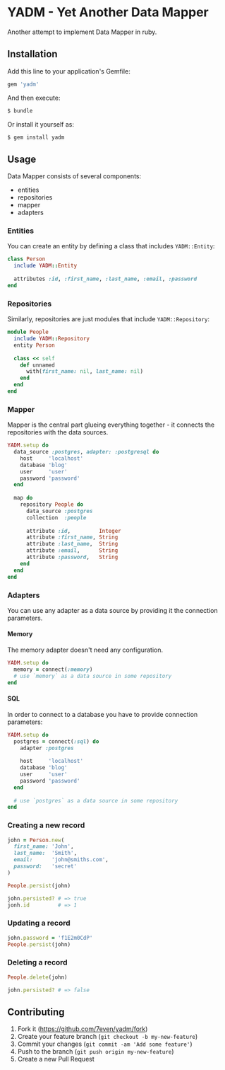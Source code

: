 # YADM - Yet Another Data Mapper

Another attempt to implement Data Mapper in ruby.

## Installation

Add this line to your application's Gemfile:

```ruby
gem 'yadm'
```

And then execute:

``` sh
$ bundle
```

Or install it yourself as:

``` sh
$ gem install yadm
```

## Usage

Data Mapper consists of several components:

* entities
* repositories
* mapper
* adapters

### Entities

You can create an entity by defining a class that includes `YADM::Entity`:

``` ruby
class Person
  include YADM::Entity
  
  attributes :id, :first_name, :last_name, :email, :password
end
```

### Repositories

Similarly, repositories are just modules that include `YADM::Repository`:

``` ruby
module People
  include YADM::Repository
  entity Person
  
  class << self
    def unnamed
      with(first_name: nil, last_name: nil)
    end
  end
end
```

### Mapper

Mapper is the central part glueing everything together - it connects
the repositories with the data sources.

``` ruby
YADM.setup do
  data_source :postgres, adapter: :postgresql do
    host     'localhost'
    database 'blog'
    user     'user'
    password 'password'
  end
  
  map do
    repository People do
      data_source :postgres
      collection  :people
      
      attribute :id,         Integer
      attribute :first_name, String
      attribute :last_name,  String
      attribute :email,      String
      attribute :password,   String
    end
  end
end
```

### Adapters

You can use any adapter as a data source by providing it the connection
parameters.

#### Memory

The memory adapter doesn't need any configuration.

``` ruby
YADM.setup do
  memory = connect(:memory)
  # use `memory` as a data source in some repository
end
```

#### SQL

In order to connect to a database you have to provide connection parameters:

``` ruby
YADM.setup do
  postgres = connect(:sql) do
    adapter :postgres
    
    host     'localhost'
    database 'blog'
    user     'user'
    password 'password'
  end
  
  # use `postgres` as a data source in some repository
end
```

### Creating a new record

``` ruby
john = Person.new(
  first_name: 'John',
  last_name:  'Smith',
  email:      'john@smiths.com',
  password:   'secret'
)

People.persist(john)

john.persisted? # => true
jonh.id         # => 1
```

### Updating a record

``` ruby
john.password = 'f1E2m0CdP'
People.persist(john)
```

### Deleting a record

``` ruby
People.delete(john)

john.persisted? # => false
```

## Contributing

1. Fork it (https://github.com/7even/yadm/fork)
2. Create your feature branch (`git checkout -b my-new-feature`)
3. Commit your changes (`git commit -am 'Add some feature'`)
4. Push to the branch (`git push origin my-new-feature`)
5. Create a new Pull Request
